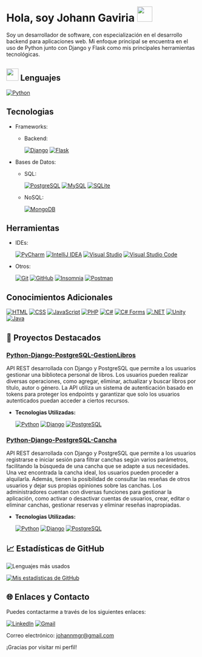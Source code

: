 # Hola, soy Johann Gaviria <img src="https://raw.githubusercontent.com/MartinHeinz/MartinHeinz/master/wave.gif" width="40px">

Soy un desarrollador de software, con especialización en el desarrollo backend para aplicaciones web. Mi enfoque principal se encuentra en el uso de Python junto con Django y Flask como mis principales herramientas tecnológicas.

## <img src="https://media2.giphy.com/media/QssGEmpkyEOhBCb7e1/giphy.gif?cid=ecf05e47a0n3gi1bfqntqmob8g9aid1oyj2wr3ds3mg700bl&rid=giphy.gif" width=32px> Lenguajes

[![Python](https://img.shields.io/badge/Python-3776AB?style=for-the-badge&logo=python&logoColor=white)](https://www.python.org/doc/)
      
## Tecnologias

- Frameworks:

    - Backend:
      
      [![Django](https://img.shields.io/badge/Django-092E20?style=for-the-badge&logo=django&logoColor=white)](https://docs.djangoproject.com/en/5.0/)
      [![Flask](https://img.shields.io/badge/Flask-000000?style=for-the-badge&logo=flask&logoColor=white)](https://flask.palletsprojects.com/en/3.0.x/)

- Bases de Datos:
    
    - SQL:
      
      [![PostgreSQL](https://img.shields.io/badge/PostgreSQL-4169E1?style=for-the-badge&logo=postgresql&logoColor=white)](https://www.postgresql.org/docs/)
      [![MySQL](https://img.shields.io/badge/MySQL-4479A1?style=for-the-badge&logo=mysql&logoColor=white)](https://dev.mysql.com/doc/)
      [![SQLite](https://img.shields.io/badge/SQLite-003B57?style=for-the-badge&logo=sqlite&logoColor=white)](https://www.sqlite.org/docs.html)
    
    - NoSQL:
      
      [![MongoDB](https://img.shields.io/badge/MongoDB-47A248?style=for-the-badge&logo=mongodb&logoColor=white)](https://docs.mongodb.com/)

## Herramientas

- IDEs:

  [![PyCharm](https://img.shields.io/badge/PyCharm-000000?style=for-the-badge&logo=pycharm&logoColor=white)](https://www.jetbrains.com/pycharm/)
  [![IntelliJ IDEA](https://img.shields.io/badge/IntelliJ_IDEA-000000?style=for-the-badge&logo=intellij-idea&logoColor=white)](https://www.jetbrains.com/idea/)
  [![Visual Studio](https://img.shields.io/badge/Visual_Studio-5C2D91?style=for-the-badge&logo=visual-studio&logoColor=white)](https://visualstudio.microsoft.com/)
  [![Visual Studio Code](https://img.shields.io/badge/Visual_Studio_Code-007ACC?style=for-the-badge&logo=visual-studio-code&logoColor=white)](https://code.visualstudio.com/)
  
- Otros:

  [![Git](https://img.shields.io/badge/Git-F05032?style=for-the-badge&logo=git&logoColor=white)](https://git-scm.com/doc)
  [![GitHub](https://img.shields.io/badge/GitHub-181717?style=for-the-badge&logo=github&logoColor=white)](https://docs.github.com/)
  [![Insomnia](https://img.shields.io/badge/Insomnia-5849BE?style=for-the-badge&logo=insomnia&logoColor=white)](https://insomnia.rest/)
  [![Postman](https://img.shields.io/badge/Postman-FF6C37?style=for-the-badge&logo=postman&logoColor=white)](https://www.postman.com/)

## Conocimientos Adicionales

[![HTML](https://img.shields.io/badge/HTML5-E34F26?style=for-the-badge&logo=html5&logoColor=white)](https://developer.mozilla.org/es/docs/Web/HTML)
[![CSS](https://img.shields.io/badge/CSS3-1572B6?style=for-the-badge&logo=css3&logoColor=white)](https://developer.mozilla.org/es/docs/Web/CSS)
[![JavaScript](https://img.shields.io/badge/JavaScript-F7DF1E?style=for-the-badge&logo=javascript&logoColor=black)](https://developer.mozilla.org/es/docs/Web/JavaScript)
[![PHP](https://img.shields.io/badge/PHP-777BB4?style=for-the-badge&logo=php&logoColor=white)](https://www.php.net/docs.php)
[![C#](https://img.shields.io/badge/C%23-239120?style=for-the-badge&logo=c-sharp&logoColor=white)](https://learn.microsoft.com/en-us/dotnet/csharp/)
[![C# Forms](https://img.shields.io/badge/C%23%20Forms-239120?style=for-the-badge&logo=c-sharp&logoColor=white)](https://docs.microsoft.com/en-us/dotnet/desktop/winforms/?view=netdesktop-5.0)
[![.NET](https://img.shields.io/badge/.NET-512BD4?style=for-the-badge&logo=.net&logoColor=white)](https://dotnet.microsoft.com/)
[![Unity](https://img.shields.io/badge/Unity-000000?style=for-the-badge&logo=unity&logoColor=white)](https://docs.unity.com/)
[![Java](https://img.shields.io/badge/Java-red?style=for-the-badge&logo=java&logoColor=white)](https://docs.oracle.com/en/java/)

## 💼 Proyectos Destacados

### [Python-Django-PostgreSQL-GestionLibros](https://github.com/JohannGaviria/Python-Django-PostgreSQL-GestionLibros)

API REST desarrollada con Django y PostgreSQL que permite a los usuarios gestionar una biblioteca personal de libros. Los usuarios pueden realizar diversas operaciones, como agregar, eliminar, actualizar y buscar libros por título, autor o género. La API utiliza un sistema de autenticación basado en tokens para proteger los endpoints y garantizar que solo los usuarios autenticados puedan acceder a ciertos recursos.

- **Tecnologias Utilizadas:**
  
  [![Python](https://img.shields.io/badge/Python-3.12.2-yellow)](https://www.python.org/)
  [![Django](https://img.shields.io/badge/Django-5.0.3-green)](https://www.djangoproject.com/)
  [![PostgreSQL](https://img.shields.io/badge/PostgreSQL-16-blue)](https://www.postgresql.org/)

### [Python-Django-PostgreSQL-Cancha](https://github.com/JohannGaviria/Python-Django-PostgreSQL-Cancha)

API REST desarrollada con Django y PostgreSQL que permite a los usuarios registrarse e iniciar sesión para filtrar canchas según varios parámetros, facilitando la búsqueda de una cancha que se adapte a sus necesidades. Una vez encontrada la cancha ideal, los usuarios pueden proceder a alquilarla. Además, tienen la posibilidad de consultar las reseñas de otros usuarios y dejar sus propias opiniones sobre las canchas. Los administradores cuentan con diversas funciones para gestionar la aplicación, como activar o desactivar cuentas de usuarios, crear, editar o eliminar canchas, gestionar reservas y eliminar reseñas inapropiadas.

- **Tecnologias Utilizadas:**
  
  [![Python](https://img.shields.io/badge/Python-3.12.2-yellow)](https://www.python.org/)
  [![Django](https://img.shields.io/badge/Django-5.0.3-green)](https://www.djangoproject.com/)
  [![PostgreSQL](https://img.shields.io/badge/PostgreSQL-16-blue)](https://www.postgresql.org/)

## 📈 Estadísticas de GitHub

![Lenguajes más usados](https://github-readme-stats.vercel.app/api/top-langs/?username=JohannGaviria&layout=compact&theme=dark)

[![Mis estadísticas de GitHub](https://github-readme-stats.vercel.app/api?username=JohannGaviria&show_icons=true&theme=dark)](https://github.com/JohannGaviria)

## 🌐 Enlaces y Contacto

Puedes contactarme a través de los siguientes enlaces:

[![LinkedIn](https://img.shields.io/badge/LinkedIn-0077B5?style=for-the-badge&logo=linkedin&logoColor=white)](https://www.linkedin.com/in/johanngaviria)
[![Gmail](https://img.shields.io/badge/Gmail-D14836?style=for-the-badge&logo=gmail&logoColor=white)](https://mail.google.com/)

Correo electrónico: johannmgr@gmail.com

¡Gracias por visitar mi perfil!
